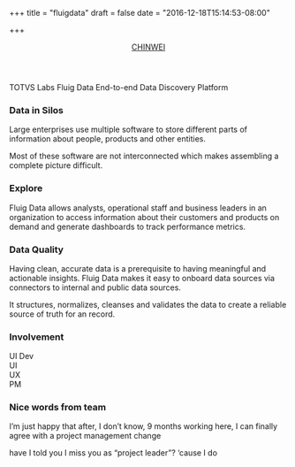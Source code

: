 +++
title = "fluigdata"
draft = false
date = "2016-12-18T15:14:53-08:00"

+++

<header class="app-header">
	<a href="/" class="text-logo">
		CHINWEI
	</a>
</header>

<div class="article-header">
	<span class="label">TOTVS Labs</span>
	<span class="title">Fluig Data</span>
	<span class="byline">End-to-end Data Discovery Platform</span>
</div>



### Data in Silos

Large enterprises use multiple software to store different parts of information about people, products and other entities.

Most of these software are not interconnected which makes assembling a complete picture difficult.

### Explore

Fluig Data allows analysts, operational staff and business leaders in an organization to access information about their customers and products on demand and generate dashboards to track performance metrics.

### Data Quality
Having clean, accurate data is a prerequisite to having meaningful and actionable insights. Fluig Data makes it easy to onboard data sources via connectors to internal and public data sources.

It structures, normalizes, cleanses and validates the data to create a reliable source of truth for an record.

### Involvement

<div class="timeline">
    <div class="row">
        <div class="timeline-label">UI Dev</div>
        <div class="timeline-bar-container">
            <div class="timeline-bar color-1 width-50"></div>
        </div>
    </div>
    <div class="row">
        <div class="timeline-label">UI</div>
        <div class="timeline-bar-container">
            <div class="timeline-bar color-2"></div>
        </div>
    </div>
    <div class="row">
        <div class="timeline-label">UX</div>
        <div class="timeline-bar-container">
            <div class="timeline-bar color-3"></div>
        </div>
    </div>
    <div class="row">
        <div class="timeline-label">PM</div>
        <div class="timeline-bar-container">
            <div class="timeline-bar color-4 width-50 u-pull-right"></div>
        </div>
    </div>
</div>



### Nice words from team
I’m just happy that after, I don’t know, 9 months working here, I can finally agree with a project management change

have I told you I miss you as “project leader”? ‘cause I do


